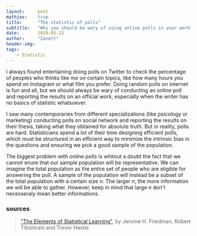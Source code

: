 ```yaml
---
layout:     post
mathjax:    true
title:      "The statistic of polls"
subtitle:   "Why you should be wary of using online polls in your work"
date:       2020-05-23
author:     "Zanett"
header-img: 
tags:
    - Statistic
---
```

    
    
I always found entertaining doing polls on Twitter to check the percentage of peoples who thinks like me on certain topics, like how many hours you spend on Instagram or what film you prefer. Doing random polls on internet is fun and all, but we should always be wary of conducting an online poll and reporting the results on an official work, especially when the writer has no basics of statistic whatsoever.

I saw many contemporaries from different specializations (like psicology or marketing) conducting polls on social network and reporting 
the results on their thesis, taking what they obtained for absolute truth. But in reality, polls are hard. Statisticians spend a lot of their time designing efficient polls, which must be structured in an efficient way to minimize the intrinsic bias in the questions and ensuring we pick a good sample of the population. 

The biggest problem with online polls is whitout a doubt the fact that we cannot enure that our sample population will be representative. We can imagine the total population as the entire set of people who are eligible for answering the poll. A sample of the population will instead be a subset of the total population with a certain size $n$. The larger $n$, the more information we will be able to gather. However, keep in mind that large $n$ don't necesseraly mean better informations. 




### sources
> ["The Elements of Statistical Learning"](https://web.stanford.edu/~hastie/Papers/ESLII.pdf), by Jerome H. Friedman, Robert Tibshirani and Trevor Hastie
